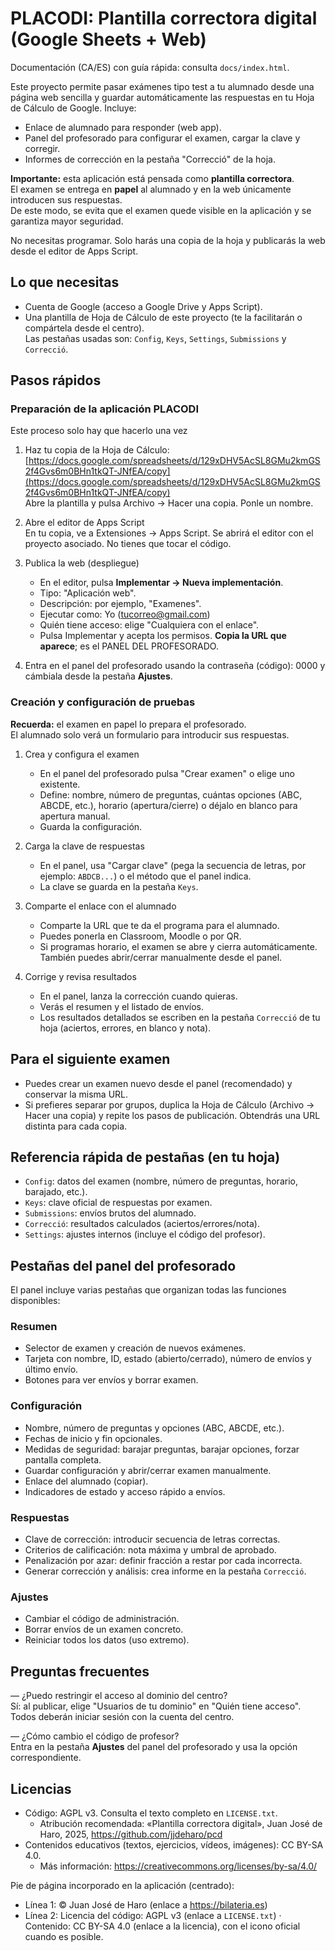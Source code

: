 # PLACODI: Plantilla correctora digital (Google Sheets + Web)

Documentación (CA/ES) con guía rápida: consulta `docs/index.html`.

Este proyecto permite pasar exámenes tipo test a tu alumnado desde una página web sencilla y guardar automáticamente las respuestas en tu Hoja de Cálculo de Google. Incluye:

- Enlace de alumnado para responder (web app).
- Panel del profesorado para configurar el examen, cargar la clave y corregir.
- Informes de corrección en la pestaña "Correcció" de la hoja.

**Importante:** esta aplicación está pensada como **plantilla correctora**.  
El examen se entrega en **papel** al alumnado y en la web únicamente introducen sus respuestas.  
De este modo, se evita que el examen quede visible en la aplicación y se garantiza mayor seguridad.

No necesitas programar. Solo harás una copia de la hoja y publicarás la web desde el editor de Apps Script.

## Lo que necesitas

- Cuenta de Google (acceso a Google Drive y Apps Script).  
- Una plantilla de Hoja de Cálculo de este proyecto (te la facilitarán o compártela desde el centro).  
  Las pestañas usadas son: `Config`, `Keys`, `Settings`, `Submissions` y `Correcció`.  

## Pasos rápidos

### Preparación de la aplicación PLACODI
Este proceso solo hay que hacerlo una vez

1. Haz tu copia de la Hoja de Cálculo: [https://docs.google.com/spreadsheets/d/129xDHV5AcSL8GMu2kmGS2f4Gvs6m0BHn1tkQT-JNfEA/copy](https://docs.google.com/spreadsheets/d/129xDHV5AcSL8GMu2kmGS2f4Gvs6m0BHn1tkQT-JNfEA/copy)  
   Abre la plantilla y pulsa Archivo → Hacer una copia. Ponle un nombre.

2. Abre el editor de Apps Script  
   En tu copia, ve a Extensiones → Apps Script. Se abrirá el editor con el proyecto asociado. No tienes que tocar el código.

3. Publica la web (despliegue)  
   - En el editor, pulsa **Implementar → Nueva implementación**.  
   - Tipo: "Aplicación web".  
   - Descripción: por ejemplo, "Examenes".  
   - Ejecutar como: Yo (tucorreo@gmail.com)  
   - Quién tiene acceso: elige "Cualquiera con el enlace".  
   - Pulsa Implementar y acepta los permisos. **Copia la URL que aparece**; es el PANEL DEL PROFESORADO.

4. Entra en el panel del profesorado usando la contraseña (código): 0000 y cámbiala desde la pestaña **Ajustes**.

### Creación y configuración de pruebas

**Recuerda:** el examen en papel lo prepara el profesorado.  
El alumnado solo verá un formulario para introducir sus respuestas.

1. Crea y configura el examen  
   - En el panel del profesorado pulsa "Crear examen" o elige uno existente.  
   - Define: nombre, número de preguntas, cuántas opciones (ABC, ABCDE, etc.), horario (apertura/cierre) o déjalo en blanco para apertura manual.  
   - Guarda la configuración.

2. Carga la clave de respuestas  
   - En el panel, usa "Cargar clave" (pega la secuencia de letras, por ejemplo: `ABDCB...`) o el método que el panel indica.  
   - La clave se guarda en la pestaña `Keys`.

3. Comparte el enlace con el alumnado  
   - Comparte la URL que te da el programa para el alumnado.  
   - Puedes ponerla en Classroom, Moodle o por QR.  
   - Si programas horario, el examen se abre y cierra automáticamente. También puedes abrir/cerrar manualmente desde el panel.

4. Corrige y revisa resultados  
   - En el panel, lanza la corrección cuando quieras.  
   - Verás el resumen y el listado de envíos.  
   - Los resultados detallados se escriben en la pestaña `Correcció` de tu hoja (aciertos, errores, en blanco y nota).

## Para el siguiente examen

- Puedes crear un examen nuevo desde el panel (recomendado) y conservar la misma URL.  
- Si prefieres separar por grupos, duplica la Hoja de Cálculo (Archivo → Hacer una copia) y repite los pasos de publicación. Obtendrás una URL distinta para cada copia.  

## Referencia rápida de pestañas (en tu hoja)

- `Config`: datos del examen (nombre, número de preguntas, horario, barajado, etc.).  
- `Keys`: clave oficial de respuestas por examen.  
- `Submissions`: envíos brutos del alumnado.  
- `Correcció`: resultados calculados (aciertos/errores/nota).  
- `Settings`: ajustes internos (incluye el código del profesor).  

## Pestañas del panel del profesorado

El panel incluye varias pestañas que organizan todas las funciones disponibles:

### Resumen
- Selector de examen y creación de nuevos exámenes.  
- Tarjeta con nombre, ID, estado (abierto/cerrado), número de envíos y último envío.  
- Botones para ver envíos y borrar examen.  

### Configuración
- Nombre, número de preguntas y opciones (ABC, ABCDE, etc.).  
- Fechas de inicio y fin opcionales.  
- Medidas de seguridad: barajar preguntas, barajar opciones, forzar pantalla completa.  
- Guardar configuración y abrir/cerrar examen manualmente.  
- Enlace del alumnado (copiar).  
- Indicadores de estado y acceso rápido a envíos.  

### Respuestas
- Clave de corrección: introducir secuencia de letras correctas.  
- Criterios de calificación: nota máxima y umbral de aprobado.  
- Penalización por azar: definir fracción a restar por cada incorrecta.  
- Generar corrección y análisis: crea informe en la pestaña `Correcció`.  

### Ajustes
- Cambiar el código de administración.  
- Borrar envíos de un examen concreto.  
- Reiniciar todos los datos (uso extremo).  

## Preguntas frecuentes

— ¿Puedo restringir el acceso al dominio del centro?  
Sí: al publicar, elige "Usuarios de tu dominio" en "Quién tiene acceso". Todos deberán iniciar sesión con la cuenta del centro.

— ¿Cómo cambio el código de profesor?  
Entra en la pestaña **Ajustes** del panel del profesorado y usa la opción correspondiente.

## Licencias

- Código: AGPL v3. Consulta el texto completo en `LICENSE.txt`.
  - Atribución recomendada: «Plantilla correctora digital», Juan José de Haro, 2025, https://github.com/jjdeharo/pcd
- Contenidos educativos (textos, ejercicios, vídeos, imágenes): CC BY-SA 4.0.
  - Más información: https://creativecommons.org/licenses/by-sa/4.0/

Pie de página incorporado en la aplicación (centrado):
- Línea 1: © Juan José de Haro (enlace a https://bilateria.es)
- Línea 2: Licencia del código: AGPL v3 (enlace a `LICENSE.txt`) · Contenido: CC BY-SA 4.0 (enlace a la licencia), con el icono oficial cuando es posible.
